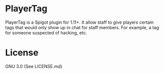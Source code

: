 # PlayerTag
PlayerTag is a Spigot plugin for 1.11+. It allow staff to give players certain tags that would only show up in chat for staff members. For example, a tag for someone suspected of hacking, etc.

# License
GNU 3.0 (See LICENSE.md)
